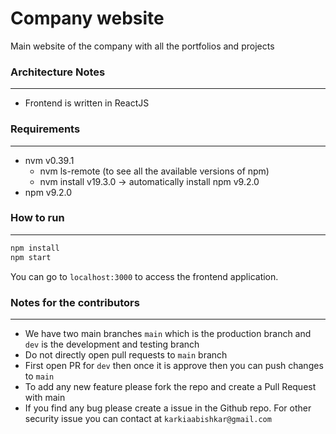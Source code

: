 # Company website
Main website of the company with all the portfolios and projects

### Architecture Notes
------------------
* Frontend is written in ReactJS

### Requirements
--------------------------

* nvm v0.39.1
  * nvm ls-remote (to see all the available versions of npm)
  * nvm install v19.3.0 -> automatically install npm v9.2.0
* npm v9.2.0


### How to run 
--------------------------


```bash
npm install
npm start
```

You can go to `localhost:3000` to access the frontend application.


### Notes for the contributors
------------------------------
* We have two main branches `main` which is the production branch and `dev` is the development and testing branch
* Do not directly open pull requests to `main` branch
* First open PR for `dev` then once it is approve then you can push changes to `main`
* To add any new feature please fork the repo and create a Pull Request with main
* If you find any bug please create a issue in the Github repo. For other security issue you can contact at `karkiaabishkar@gmail.com`